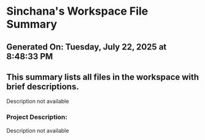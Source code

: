 # Sinchana's Workspace File Summary
## Generated On: Tuesday, July 22, 2025 at 8:48:33 PM
This summary lists all files in the workspace with brief descriptions.
---
Description not available 
### Project Description:
 Description not available
